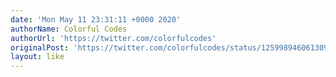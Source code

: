 ```yaml
---
date: 'Mon May 11 23:31:11 +0000 2020'
authorName: Colorful Codes
authorUrl: 'https://twitter.com/colorfulcodes'
originalPost: 'https://twitter.com/colorfulcodes/status/1259989460613099522'
layout: like
---
```

